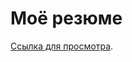 # Моё резюме

[Ссылка для просмотра]([https://duckduckgo.com](https://gutgindr.github.io/resume/)https://gutgindr.github.io/resume/).
